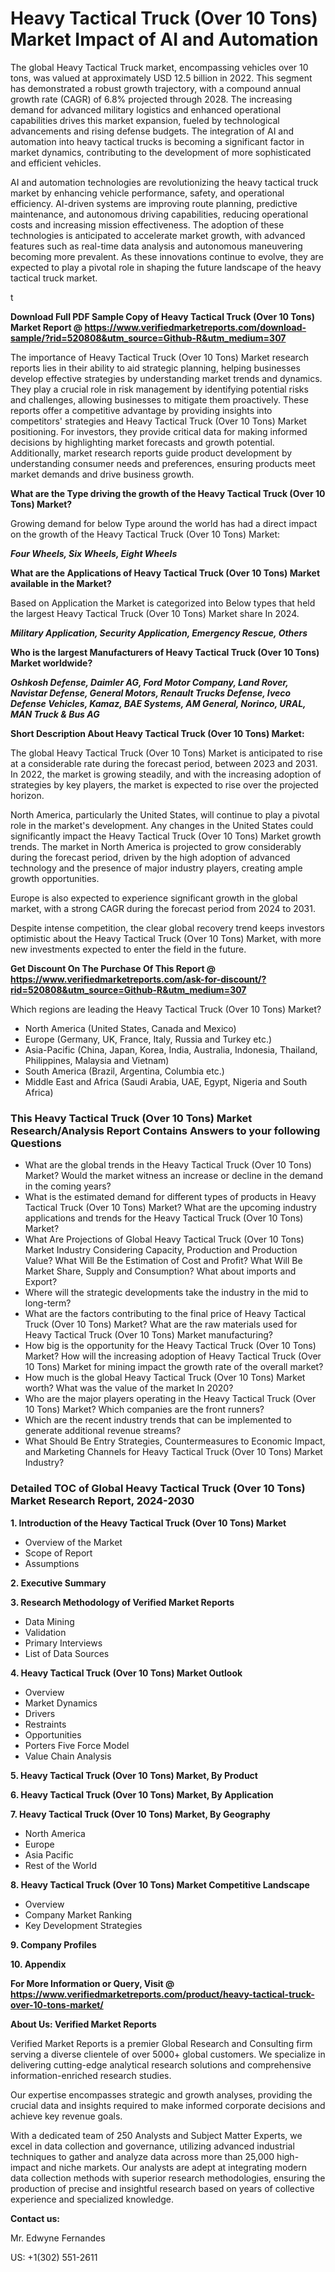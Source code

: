 <meta name="title" content="Global Heavy Tactical Truck (Over 10 Tons) Market Impact of AI and Automation"><meta name="description" content="The global Heavy Tactical Truck market, encompassing vehicles over 10 tons, was valued at approximately USD 12.5 billion in 2022. This segment has demonstrated a robus"><meta name="title" content="Heavy Tactical Truck (Over 10 Tons) Market Size, Share, Scope, Trends, Growth, Opportunities, Analysis, Forecast"><h1>Heavy Tactical Truck (Over 10 Tons) Market Impact of AI and Automation</h1><p>The global Heavy Tactical Truck market, encompassing vehicles over 10 tons, was valued at approximately USD 12.5 billion in 2022. This segment has demonstrated a robust growth trajectory, with a compound annual growth rate (CAGR) of 6.8% projected through 2028. The increasing demand for advanced military logistics and enhanced operational capabilities drives this market expansion, fueled by technological advancements and rising defense budgets. The integration of AI and automation into heavy tactical trucks is becoming a significant factor in market dynamics, contributing to the development of more sophisticated and efficient vehicles.</p><p>AI and automation technologies are revolutionizing the heavy tactical truck market by enhancing vehicle performance, safety, and operational efficiency. AI-driven systems are improving route planning, predictive maintenance, and autonomous driving capabilities, reducing operational costs and increasing mission effectiveness. The adoption of these technologies is anticipated to accelerate market growth, with advanced features such as real-time data analysis and autonomous maneuvering becoming more prevalent. As these innovations continue to evolve, they are expected to play a pivotal role in shaping the future landscape of the heavy tactical truck market.</p>t</p><p id="" class=""><strong>Download Full PDF Sample Copy of Heavy Tactical Truck (Over 10 Tons) Market Report @ <a href="https://www.verifiedmarketreports.com/download-sample/?rid=520808&utm_source=Github-R&utm_medium=307" target="_blank">https://www.verifiedmarketreports.com/download-sample/?rid=520808&utm_source=Github-R&utm_medium=307</a></strong></p><p>The importance of&nbsp;Heavy Tactical Truck (Over 10 Tons) Market research reports lies in their ability to aid strategic planning, helping businesses develop effective strategies by understanding market trends and dynamics. They play a crucial role in risk management by identifying potential risks and challenges, allowing businesses to mitigate them proactively. These reports offer a competitive advantage by providing insights into competitors' strategies and Heavy Tactical Truck (Over 10 Tons) Market positioning. For investors, they provide critical data for making informed decisions by highlighting market forecasts and growth potential. Additionally, market research reports guide product development by understanding consumer needs and preferences, ensuring products meet market demands and drive business growth.</p><p><strong>What are the&nbsp;Type driving the growth of the Heavy Tactical Truck (Over 10 Tons) Market?</strong></p><p id="" class="">Growing demand for below Type around the world has had a direct impact on the growth of the Heavy Tactical Truck (Over 10 Tons) Market:</p><em><strong>Four Wheels, Six Wheels, Eight Wheels</strong></em></p><strong>What are the&nbsp;Applications&nbsp;of Heavy Tactical Truck (Over 10 Tons) Market available in the Market?</strong></p><p id="" class="">Based on Application the Market is categorized into Below types that held the largest Heavy Tactical Truck (Over 10 Tons) Market share In 2024.</p><em><strong>Military Application, Security Application, Emergency Rescue, Others</strong></em></p><strong>Who is the largest Manufacturers of Heavy Tactical Truck (Over 10 Tons) Market worldwide?</strong></p><p><em><strong>Oshkosh Defense, Daimler AG, Ford Motor Company, Land Rover, Navistar Defense, General Motors, Renault Trucks Defense, Iveco Defense Vehicles, Kamaz, BAE Systems, AM General, Norinco, URAL, MAN Truck & Bus AG</strong></em></p><p id="" class=""><strong>Short Description About Heavy Tactical Truck (Over 10 Tons) Market:</strong></p><p>The global Heavy Tactical Truck (Over 10 Tons) Market is anticipated to rise at a considerable rate during the forecast period, between 2023 and 2031. In 2022, the market is growing steadily, and with the increasing adoption of strategies by key players, the market is expected to rise over the projected horizon.</p><p>North America, particularly the United States, will continue to play a pivotal role in the market's development. Any changes in the United States could significantly impact the Heavy Tactical Truck (Over 10 Tons) Market growth trends. The market in North America is projected to grow considerably during the forecast period, driven by the high adoption of advanced technology and the presence of major industry players, creating ample growth opportunities.</p><p>Europe is also expected to experience significant growth in the global market, with a strong CAGR during the forecast period from 2024 to 2031.</p><p>Despite intense competition, the clear global recovery trend keeps investors optimistic about the Heavy Tactical Truck (Over 10 Tons) Market, with more new investments expected to enter the field in the future.</p><p id="" class=""><strong>Get Discount On The Purchase Of This Report @ <a href="https://www.verifiedmarketreports.com/ask-for-discount/?rid=520808&utm_source=Github-R&utm_medium=307" target="_blank">https://www.verifiedmarketreports.com/ask-for-discount/?rid=520808&utm_source=Github-R&utm_medium=307</a></strong></p>Which regions are leading the Heavy Tactical Truck (Over 10 Tons) Market?</p><ul><li>North America (United States, Canada and Mexico)</li><li>Europe (Germany, UK, France, Italy, Russia and Turkey etc.)</li><li>Asia-Pacific (China, Japan, Korea, India, Australia, Indonesia, Thailand, Philippines, Malaysia and Vietnam)</li><li>South America (Brazil, Argentina, Columbia etc.)</li><li>Middle East and Africa (Saudi Arabia, UAE, Egypt, Nigeria and South Africa)</li></ul><h3 id="" class="">This Heavy Tactical Truck (Over 10 Tons) Market Research/Analysis Report Contains Answers to your following Questions</h3><ul><li>What are the global trends in the Heavy Tactical Truck (Over 10 Tons) Market? Would the market witness an increase or decline in the demand in the coming years?</li><li>What is the estimated demand for different types of products in Heavy Tactical Truck (Over 10 Tons) Market? What are the upcoming industry applications and trends for the Heavy Tactical Truck (Over 10 Tons) Market?</li><li>What Are Projections of Global Heavy Tactical Truck (Over 10 Tons) Market Industry Considering Capacity, Production and Production Value? What Will Be the Estimation of Cost and Profit? What Will Be Market Share, Supply and Consumption? What about imports and Export?</li><li>Where will the strategic developments take the industry in the mid to long-term?</li><li>What are the factors contributing to the final price of Heavy Tactical Truck (Over 10 Tons) Market? What are the raw materials used for Heavy Tactical Truck (Over 10 Tons) Market manufacturing?</li><li>How big is the opportunity for the Heavy Tactical Truck (Over 10 Tons) Market? How will the increasing adoption of Heavy Tactical Truck (Over 10 Tons) Market for mining impact the growth rate of the overall market?</li><li>How much is the global Heavy Tactical Truck (Over 10 Tons) Market worth? What was the value of the market In 2020?</li><li>Who are the major players operating in the Heavy Tactical Truck (Over 10 Tons) Market? Which companies are the front runners?</li><li>Which are the recent industry trends that can be implemented to generate additional revenue streams?</li><li>What Should Be Entry Strategies, Countermeasures to Economic Impact, and Marketing Channels for Heavy Tactical Truck (Over 10 Tons) Market Industry?</li></ul><h3 id="" class="">Detailed TOC of Global Heavy Tactical Truck (Over 10 Tons) Market Research Report, 2024-2030</h3><p id="" class=""><strong>1. Introduction of the Heavy Tactical Truck (Over 10 Tons) Market</strong></p><ul><li>Overview of the Market</li><li>Scope of Report</li><li>Assumptions</li></ul><p id="" class=""><strong>2. Executive Summary</strong></p><p id="" class=""><strong>3. Research Methodology of Verified Market Reports</strong></p><ul><li>Data Mining</li><li>Validation</li><li>Primary Interviews</li><li>List of Data Sources</li></ul><p id="" class=""><strong>4. Heavy Tactical Truck (Over 10 Tons) Market Outlook</strong></p><ul><li>Overview</li><li>Market Dynamics</li><li>Drivers</li><li>Restraints</li><li>Opportunities</li><li>Porters Five Force Model</li><li>Value Chain Analysis</li></ul><p id="" class=""><strong>5. Heavy Tactical Truck (Over 10 Tons) Market, By Product</strong></p><p id="" class=""><strong>6. Heavy Tactical Truck (Over 10 Tons) Market, By Application</strong></p><p id="" class=""><strong>7. Heavy Tactical Truck (Over 10 Tons) Market, By Geography</strong></p><ul><li>North America</li><li>Europe</li><li>Asia Pacific</li><li>Rest of the World</li></ul><p id="" class=""><strong>8. Heavy Tactical Truck (Over 10 Tons) Market Competitive Landscape</strong></p><ul><li>Overview</li><li>Company Market Ranking</li><li>Key Development Strategies</li></ul><p id="" class=""><strong>9. Company Profiles</strong></p><p id="" class=""><strong>10. Appendix</strong></p><p id="" class=""><strong>For More Information or Query, Visit @ <a href="https://www.verifiedmarketreports.com/product/heavy-tactical-truck-over-10-tons-market/" target="_blank">https://www.verifiedmarketreports.com/product/heavy-tactical-truck-over-10-tons-market/</a></strong></p><p id="" class=""><strong>About Us: Verified Market Reports</strong></p><p id="" class="">Verified Market Reports is a premier Global Research and Consulting firm serving a diverse clientele of over 5000+ global customers. We specialize in delivering cutting-edge analytical research solutions and comprehensive information-enriched research studies.</p><p id="" class="">Our expertise encompasses strategic and growth analyses, providing the crucial data and insights required to make informed corporate decisions and achieve key revenue goals.</p><p id="" class="">With a dedicated team of 250 Analysts and Subject Matter Experts, we excel in data collection and governance, utilizing advanced industrial techniques to gather and analyze data across more than 25,000 high-impact and niche markets. Our analysts are adept at integrating modern data collection methods with superior research methodologies, ensuring the production of precise and insightful research based on years of collective experience and specialized knowledge.</p><p id="" class=""><strong>Contact us:</strong></p><p id="" class="">Mr. Edwyne Fernandes</p><p id="" class="">US: +1(302) 551-2611</p>